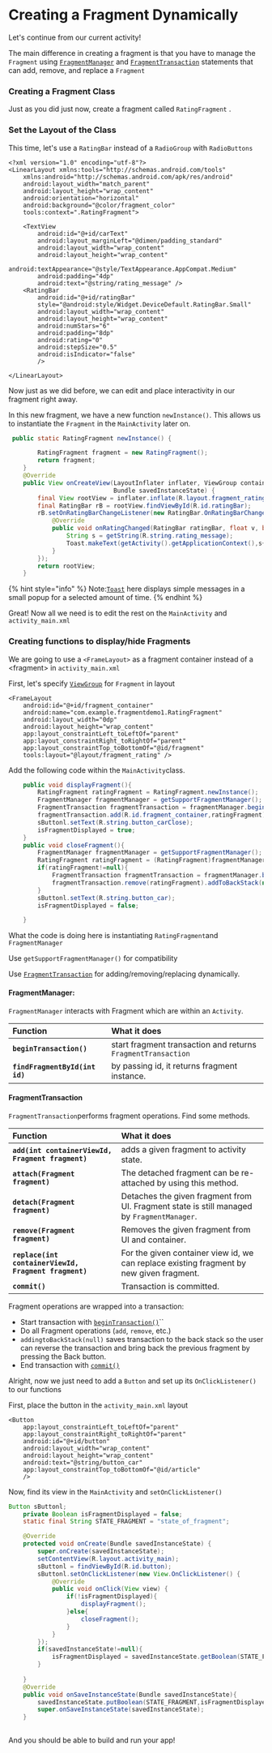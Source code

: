 # Creating a Fragment Dynamically

Let's continue from our current activity!

The main difference in creating a fragment is that you have to manage the `Fragment` using [`FragmentManager`](https://developer.android.com/reference/android/app/FragmentManager.html) and [`FragmentTransaction`](https://developer.android.com/reference/android/app/FragmentTransaction.html) statements that can add, remove, and replace a `Fragment`

### Creating a Fragment Class

Just as you did just now,  create a fragment called `RatingFragment` .

### Set the Layout of the Class

This time, let's use a `RatingBar` instead of a `RadioGroup` with `RadioButtons`

```markup
<?xml version="1.0" encoding="utf-8"?>
<LinearLayout xmlns:tools="http://schemas.android.com/tools"
    xmlns:android="http://schemas.android.com/apk/res/android"
    android:layout_width="match_parent"
    android:layout_height="wrap_content"
    android:orientation="horizontal"
    android:background="@color/fragment_color"
    tools:context=".RatingFragment">

    <TextView
        android:id="@+id/carText"
        android:layout_marginLeft="@dimen/padding_standard"
        android:layout_width="wrap_content"
        android:layout_height="wrap_content"
        android:textAppearance="@style/TextAppearance.AppCompat.Medium"
        android:padding="4dp"
        android:text="@string/rating_message" />
    <RatingBar
        android:id="@+id/ratingBar"
        style="@android:style/Widget.DeviceDefault.RatingBar.Small"
        android:layout_width="wrap_content"
        android:layout_height="wrap_content"
        android:numStars="6"
        android:padding="8dp"
        android:rating="0"
        android:stepSize="0.5"
        android:isIndicator="false"
        />

</LinearLayout>
```

Now just as we did before, we can edit and place interactivity in our fragment right away.

In this new fragment, we have a new function `newInstance()`. This allows us to instantiate the `Fragment` in the `MainActivity` later on.

```java
 public static RatingFragment newInstance() {

        RatingFragment fragment = new RatingFragment();
        return fragment;
    }
    @Override
    public View onCreateView(LayoutInflater inflater, ViewGroup container,
                             Bundle savedInstanceState) {
        final View rootView = inflater.inflate(R.layout.fragment_rating, container, false);
        final RatingBar rB = rootView.findViewById(R.id.ratingBar);
        rB.setOnRatingBarChangeListener(new RatingBar.OnRatingBarChangeListener() {
            @Override
            public void onRatingChanged(RatingBar ratingBar, float v, boolean b) {
                String s = getString(R.string.rating_message);
                Toast.makeText(getActivity().getApplicationContext(),s+ " "+ v,Toast.LENGTH_SHORT).show();
            }
        });
        return rootView;
    }
```

{% hint style="info" %}
Note:[`Toast`](https://developer.android.com/guide/topics/ui/notifiers/toasts) here displays simple messages in a small popup for a selected amount of time.
{% endhint %}

Great! Now all we need is to edit the rest on the `MainActivity`  and `activity_main.xml`

### Creating functions to display/hide Fragments

We are going to use a `<FrameLayout>` as a fragment container instead of a &lt;fragment&gt; in `activity_main.xml`

First, let's specify [`ViewGroup`](https://developer.android.com/reference/android/view/ViewGroup.html) for `Fragment` in layout

```markup
<FrameLayout
    android:id="@+id/fragment_container"
    android:name="com.example.fragmentdemo1.RatingFragment"
    android:layout_width="0dp"
    android:layout_height="wrap_content"
    app:layout_constraintLeft_toLeftOf="parent"
    app:layout_constraintRight_toRightOf="parent"
    app:layout_constraintTop_toBottomOf="@id/fragment"
    tools:layout="@layout/fragment_rating" />
```

Add the following code within the `MainActivity`class.

```java
    public void displayFragment(){
        RatingFragment ratingFragment = RatingFragment.newInstance();
        FragmentManager fragmentManager = getSupportFragmentManager();
        FragmentTransaction fragmentTransaction = fragmentManager.beginTransaction();
        fragmentTransaction.add(R.id.fragment_container,ratingFragment).addToBackStack(null).commit();
        sButtonl.setText(R.string.button_carClose);
        isFragmentDisplayed = true;
    }
    public void closeFragment(){
        FragmentManager fragmentManager = getSupportFragmentManager();
        RatingFragment ratingFragment = (RatingFragment)fragmentManager.findFragmentById(R.id.fragment_container);
        if(ratingFragment!=null){
            FragmentTransaction fragmentTransaction = fragmentManager.beginTransaction();
            fragmentTransaction.remove(ratingFragment).addToBackStack(null).commit();
        }
        sButtonl.setText(R.string.button_car);
        isFragmentDisplayed = false;

    }
```

What the code is doing here is instantiating `RatingFragment`and `FragmentManager` 

Use `getSupportFragmentManager()` for compatibility

Use [`FragmentTransaction`](https://developer.android.com/reference/androidx/fragment/app/FragmentTransaction)  for adding/removing/replacing dynamically.

#### FragmentManager:

`FragmentManager` interacts with Fragment which are within an `Activity`.

| Function | What it does |
| :--- | :--- |
| **`beginTransaction()`** | start fragment transaction and returns `FragmentTransaction` |
| **`findFragmentById(int id)`** | by passing id, it returns fragment instance. |

#### FragmentTransaction

`FragmentTransaction`performs fragment operations. Find some methods.

| Function | What it does |
| :--- | :--- |
| **`add(int containerViewId, Fragment fragment)`** | adds a given fragment to activity state. |
| **`attach(Fragment fragment)`** | The detached fragment can be re-attached by using this method. |
| **`detach(Fragment fragment)`** | Detaches the given fragment from UI. Fragment state is still managed by `FragmentManager`. |
| **`remove(Fragment fragment)`** | Removes the given fragment from UI and container. |
| **`replace(int containerViewId, Fragment fragment)`** | For the given container view id, we can replace existing fragment by new given fragment. |
| **`commit()`** | Transaction is committed. |

Fragment operations are wrapped into a transaction:

* Start transaction with [`beginTransaction()`](https://developer.android.com/reference/android/app/FragmentManager.html#beginTransaction%28%29)\`\`
* Do all Fragment operations \(`add`, `remove`, etc.\)
* `addingtoBackStack(null)` saves transaction to the back stack so the user can reverse the transaction and bring back the previous fragment by pressing the Back button.
* End transaction with [`commit()`](https://developer.android.com/reference/android/app/FragmentTransaction.html#commit%28%29)

Alright, now we just need to add a `Button` and set up its `OnClickListener()` to our functions

First, place the button in the `activity_main.xml` layout

```markup
<Button
    app:layout_constraintLeft_toLeftOf="parent"
    app:layout_constraintRight_toRightOf="parent"
    android:id="@+id/button"
    android:layout_width="wrap_content"
    android:layout_height="wrap_content"
    android:text="@string/button_car"
    app:layout_constraintTop_toBottomOf="@id/article"
    />
```

Now, find its view in the `MainActivity` and `setOnClickListener()`

```java
Button sButtonl;
    private Boolean isFragmentDisplayed = false;
    static final String STATE_FRAGMENT = "state_of_fragment";

    @Override
    protected void onCreate(Bundle savedInstanceState) {
        super.onCreate(savedInstanceState);
        setContentView(R.layout.activity_main);
        sButtonl = findViewById(R.id.button);
        sButtonl.setOnClickListener(new View.OnClickListener() {
            @Override
            public void onClick(View view) {
                if(!isFragmentDisplayed){
                    displayFragment();
                }else{
                    closeFragment();
                }
            }
        });
        if(savedInstanceState!=null){
            isFragmentDisplayed = savedInstanceState.getBoolean(STATE_FRAGMENT);
        }
        
    }
    @Override
    public void onSaveInstanceState(Bundle savedInstanceState){
        savedInstanceState.putBoolean(STATE_FRAGMENT,isFragmentDisplayed);
        super.onSaveInstanceState(savedInstanceState);
    }
    
```

And you should be able to build and run your app!


